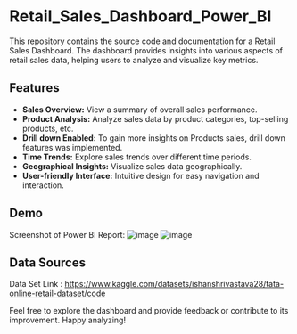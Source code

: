 # Retail_Sales_Dashboard_Power_BI

This repository contains the source code and documentation for a Retail Sales Dashboard. The dashboard provides insights into various aspects of retail sales data, helping users to analyze and visualize key metrics.


## Features

- **Sales Overview:** View a summary of overall sales performance.
- **Product Analysis:** Analyze sales data by product categories, top-selling products, etc.
- **Drill down Enabled:** To gain more insights on Products sales, drill down features was implemented. 
- **Time Trends:** Explore sales trends over different time periods.
- **Geographical Insights:** Visualize sales data geographically.
- **User-friendly Interface:** Intuitive design for easy navigation and interaction.

## Demo
Screenshot of Power BI Report:
![image](https://github.com/deepaksenthilkumar1/Retail_Sales_Dashboard_Power_BI/assets/154908719/d31f882f-0f02-47b3-ad01-e6df026fd549)
![image](https://github.com/deepaksenthilkumar1/Retail_Sales_Dashboard_Power_BI/assets/154908719/bf33d993-e5c8-46df-985a-0ea979f6718b)


## Data Sources
Data Set Link : https://www.kaggle.com/datasets/ishanshrivastava28/tata-online-retail-dataset/code

Feel free to explore the dashboard and provide feedback or contribute to its improvement. Happy analyzing!
